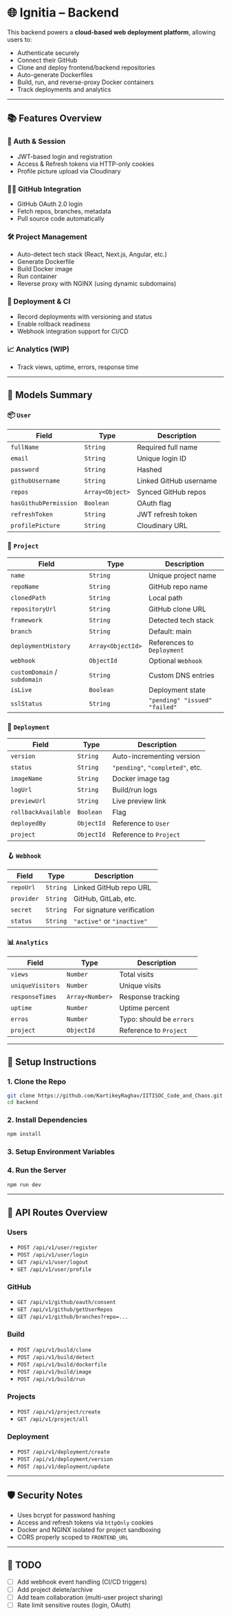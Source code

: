 # 🌐 Ignitia – Backend

This backend powers a **cloud-based web deployment platform**, allowing users to:

- Authenticate securely
- Connect their GitHub
- Clone and deploy frontend/backend repositories
- Auto-generate Dockerfiles
- Build, run, and reverse-proxy Docker containers
- Track deployments and analytics

---

## 📚 Features Overview

### 🔐 Auth & Session

- JWT-based login and registration
- Access & Refresh tokens via HTTP-only cookies
- Profile picture upload via Cloudinary

### 🧑‍💻 GitHub Integration

- GitHub OAuth 2.0 login
- Fetch repos, branches, metadata
- Pull source code automatically

### 🛠 Project Management

- Auto-detect tech stack (React, Next.js, Angular, etc.)
- Generate Dockerfile
- Build Docker image
- Run container
- Reverse proxy with NGINX (using dynamic subdomains)

### 🚚 Deployment & CI

- Record deployments with versioning and status
- Enable rollback readiness
- Webhook integration support for CI/CD

### 📈 Analytics (WIP)

- Track views, uptime, errors, response time

---

## 🧾 Models Summary

### 📦 `User`

| Field                 | Type            | Description            |
| --------------------- | --------------- | ---------------------- |
| `fullName`            | `String`        | Required full name     |
| `email`               | `String`        | Unique login ID        |
| `password`            | `String`        | Hashed                 |
| `githubUsername`      | `String`        | Linked GitHub username |
| `repos`               | `Array<Object>` | Synced GitHub repos    |
| `hasGithubPermission` | `Boolean`       | OAuth flag             |
| `refreshToken`        | `String`        | JWT refresh token      |
| `profilePicture`      | `String`        | Cloudinary URL         |

### 🧪 `Project`

| Field                        | Type              | Description                   |
| ---------------------------- | ----------------- | ----------------------------- |
| `name`                       | `String`          | Unique project name           |
| `repoName`                   | `String`          | GitHub repo name              |
| `clonedPath`                 | `String`          | Local path                    |
| `repositoryUrl`              | `String`          | GitHub clone URL              |
| `framework`                  | `String`          | Detected tech stack           |
| `branch`                     | `String`          | Default: main                 |
| `deploymentHistory`          | `Array<ObjectId>` | References to `Deployment`    |
| `webhook`                    | `ObjectId`        | Optional `Webhook`            |
| `customDomain` / `subdomain` | `String`          | Custom DNS entries            |
| `isLive`                     | `Boolean`         | Deployment state              |
| `sslStatus`                  | `String`          | `"pending" "issued" "failed"` |

### 🚀 `Deployment`

| Field               | Type       | Description                      |
| ------------------- | ---------- | -------------------------------- |
| `version`           | `String`   | Auto-incrementing version        |
| `status`            | `String`   | `"pending"`, `"completed"`, etc. |
| `imageName`         | `String`   | Docker image tag                 |
| `logUrl`            | `String`   | Build/run logs                   |
| `previewUrl`        | `String`   | Live preview link                |
| `rollbackAvailable` | `Boolean`  | Flag                             |
| `deployedBy`        | `ObjectId` | Reference to `User`              |
| `project`           | `ObjectId` | Reference to `Project`           |

### 🪝 `Webhook`

| Field      | Type     | Description                |
| ---------- | -------- | -------------------------- |
| `repoUrl`  | `String` | Linked GitHub repo URL     |
| `provider` | `String` | GitHub, GitLab, etc.       |
| `secret`   | `String` | For signature verification |
| `status`   | `String` | `"active"` or `"inactive"` |

### 📊 `Analytics`

| Field            | Type            | Description              |
| ---------------- | --------------- | ------------------------ |
| `views`          | `Number`        | Total visits             |
| `uniqueVisitors` | `Number`        | Unique visits            |
| `responseTimes`  | `Array<Number>` | Response tracking        |
| `uptime`         | `Number`        | Uptime percent           |
| `erros`          | `Number`        | Typo: should be `errors` |
| `project`        | `ObjectId`      | Reference to `Project`   |

---

## 🔧 Setup Instructions

### 1. Clone the Repo

```bash
git clone https://github.com/KartikeyRaghav/IITISOC_Code_and_Chaos.git
cd backend
```

### 2. Install Dependencies

```bash
npm install
```

### 3. Setup Environment Variables

### 4. Run the Server

```bash
npm run dev
```

---

## 🧪 API Routes Overview

### Users

- `POST /api/v1/user/register`
- `POST /api/v1/user/login`
- `GET /api/v1/user/logout`
- `GET /api/v1/user/profile`

### GitHub

- `GET /api/v1/github/oauth/consent`
- `GET /api/v1/github/getUserRepos`
- `GET /api/v1/github/branches?repo=...`

### Build

- `POST /api/v1/build/clone`
- `POST /api/v1/build/detect`
- `POST /api/v1/build/dockerfile`
- `POST /api/v1/build/image`
- `POST /api/v1/build/run`

### Projects

- `POST /api/v1/project/create`
- `GET /api/v1/project/all`

### Deployment

- `POST /api/v1/deployment/create`
- `POST /api/v1/deployment/version`
- `POST /api/v1/deployment/update`

---

## 🛡 Security Notes

- Uses bcrypt for password hashing
- Access and refresh tokens via `httpOnly` cookies
- Docker and NGINX isolated for project sandboxing
- CORS properly scoped to `FRONTEND_URL`

---

## 📌 TODO

- [ ] Add webhook event handling (CI/CD triggers)
- [ ] Add project delete/archive
- [ ] Add team collaboration (multi-user project sharing)
- [ ] Rate limit sensitive routes (login, OAuth)
